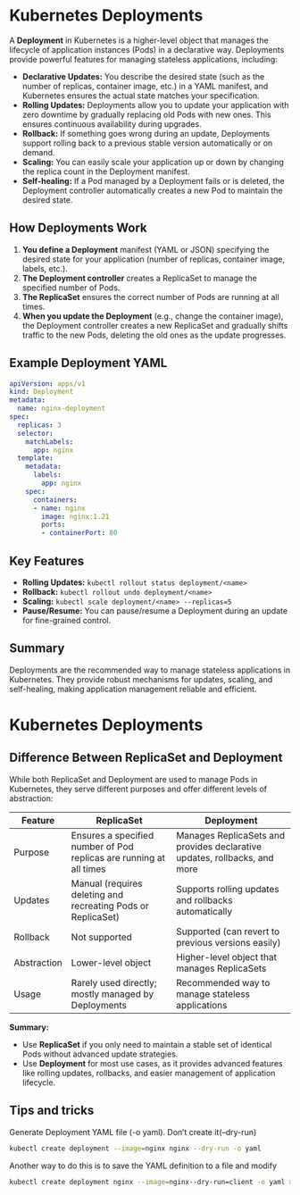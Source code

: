 # Kubernetes Deployments

A **Deployment** in Kubernetes is a higher-level object that manages the lifecycle of application instances (Pods) in a declarative way. Deployments provide powerful features for managing stateless applications, including:

- **Declarative Updates:** You describe the desired state (such as the number of replicas, container image, etc.) in a YAML manifest, and Kubernetes ensures the actual state matches your specification.
- **Rolling Updates:** Deployments allow you to update your application with zero downtime by gradually replacing old Pods with new ones. This ensures continuous availability during upgrades.
- **Rollback:** If something goes wrong during an update, Deployments support rolling back to a previous stable version automatically or on demand.
- **Scaling:** You can easily scale your application up or down by changing the replica count in the Deployment manifest.
- **Self-healing:** If a Pod managed by a Deployment fails or is deleted, the Deployment controller automatically creates a new Pod to maintain the desired state.

## How Deployments Work

1. **You define a Deployment** manifest (YAML or JSON) specifying the desired state for your application (number of replicas, container image, labels, etc.).
2. **The Deployment controller** creates a ReplicaSet to manage the specified number of Pods.
3. **The ReplicaSet** ensures the correct number of Pods are running at all times.
4. **When you update the Deployment** (e.g., change the container image), the Deployment controller creates a new ReplicaSet and gradually shifts traffic to the new Pods, deleting the old ones as the update progresses.

## Example Deployment YAML

```yaml
apiVersion: apps/v1
kind: Deployment
metadata:
  name: nginx-deployment
spec:
  replicas: 3
  selector:
    matchLabels:
      app: nginx
  template:
    metadata:
      labels:
        app: nginx
    spec:
      containers:
      - name: nginx
        image: nginx:1.21
        ports:
        - containerPort: 80
```

## Key Features

- **Rolling Updates:** `kubectl rollout status deployment/<name>`
- **Rollback:** `kubectl rollout undo deployment/<name>`
- **Scaling:** `kubectl scale deployment/<name> --replicas=5`
- **Pause/Resume:** You can pause/resume a Deployment during an update for fine-grained control.

## Summary

Deployments are the recommended way to manage stateless applications in Kubernetes. They provide robust mechanisms for updates, scaling, and self-healing, making application management reliable and efficient.

# Kubernetes Deployments

## Difference Between ReplicaSet and Deployment

While both ReplicaSet and Deployment are used to manage Pods in Kubernetes, they serve different purposes and offer different levels of abstraction:

| Feature         | ReplicaSet                                      | Deployment                                                      |
|-----------------|-------------------------------------------------|-----------------------------------------------------------------|
| Purpose         | Ensures a specified number of Pod replicas are running at all times | Manages ReplicaSets and provides declarative updates, rollbacks, and more |
| Updates         | Manual (requires deleting and recreating Pods or ReplicaSet) | Supports rolling updates and rollbacks automatically             |
| Rollback        | Not supported                                   | Supported (can revert to previous versions easily)               |
| Abstraction     | Lower-level object                              | Higher-level object that manages ReplicaSets                     |
| Usage           | Rarely used directly; mostly managed by Deployments | Recommended way to manage stateless applications                 |

**Summary:**
- Use **ReplicaSet** if you only need to maintain a stable set of identical Pods without advanced update strategies.
- Use **Deployment** for most use cases, as it provides advanced features like rolling updates, rollbacks, and easier management of application lifecycle.

## Tips and tricks
Generate Deployment YAML file (-o yaml). Don’t create it(–dry-run)
```sh
kubectl create deployment --image=nginx nginx --dry-run -o yaml
```

Another way to do this is to save the YAML definition to a file and modify
```sh
kubectl create deployment nginx --image=nginx--dry-run=client -o yaml > nginx-deployment.yaml
```